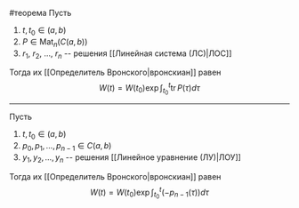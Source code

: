 #теорема
Пусть
1. $t, t_0 \in (a, b)$
2. $P \in \operatorname{Mat}_n(C(a, b))$
3. $r_1$, $r_2$, $\dots$, $r_n$ -- решения [[Линейная система (ЛС)|ЛОС]]

Тогда их [[Определитель Вронского|вронскиан]] равен
$$W(t) = W(t_0) \exp \int^t_{t_0} \operatorname{tr} P(\tau) d\tau$$

---

Пусть
1. $t, t_0 \in (a, b)$
2. $p_0, p_1, \dots, p_{n - 1} \in C(a, b)$
3. $y_1, y_2, \dots, y_n$ -- решения [[Линейное уравнение (ЛУ)|ЛОУ]]

Тогда их [[Определитель Вронского|вронскиан]] равен
$$W(t) = W(t_0) \exp \int^t_{t_0} (-p_{n - 1}(\tau))d\tau$$
